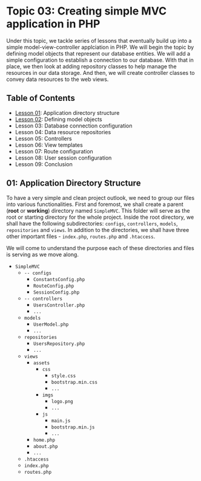 # Topic 03: Creating simple MVC application in PHP
Under this topic, we tackle series of lessons that eventually build up into a simple model-view-controller applciation in PHP.
We will begin the topic by defining model objects that represent our database entities. We will add a simple configuration to establish a connection to our database.
With that in place, we then look at adding repository classes to help manage the resources in our data storage.
And then, we will create controller classes to convey data resources to the web views.

## Table of Contents
+ [Lesson 01](#01-application-directory-structure): Application directory structure
+ [Lesson 02](#defining-model-objects): Defining model objects
+ Lesson 03: Database connection configuration
+ Lesson 04: Data resource repositories
+ Lesson 05: Controllers
+ Lesson 06: View templates
+ Lesson 07: Route configuration
+ Lesson 08: User session configuration
+ Lesson 09: Conclusion


## 01: Application Directory Structure

To have a very simple and clean project outlook, we need to group our files into various functionalities.
First and foremost, we shall create a parent (**root** or **working**) directory named `SimpleMVC`. This folder will serve as the root or starting directory for the whole project.
Inside the root directory, we shall have the following subdirectories: `configs`, `controllers`, `models`, `repositories` and `views`.
In addition to the directories, we shall have three other important files - `index.php`, `routes.php` and `.htaccess`.

We will come to understand the purpose each of these directories and files is serving as we move along.

+ `SimpleMVC`
    + `-- configs`
        + `ConstantsConfig.php`
        + `RouteConfig.php`
        + `SessionConfig.php`        
    + `-- controllers`
        + `UsersController.php`
        + `...`
    + `models`
        + `UserModel.php`
        + `...`
    + `repositories`
        + `UsersRepository.php`
        + `...`
    + `views`
        + `assets`
            + `css`
                + `style.css`
                + `bootstrap.min.css`
                + `...`
            + `imgs`
                + `logo.png`
                + `...`
            + `js`
                + `main.js`
                + `bootstrap.min.js`
                + `...`
        + `home.php`
        + `about.php`
        + `...`
    + `.htaccess`
    + `index.php`
    + `routes.php`